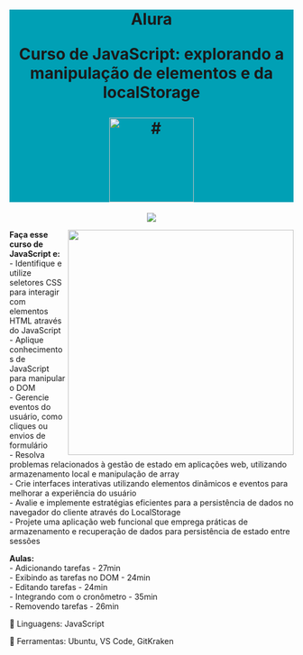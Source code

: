 <h1 align="center" style="background-color:#00a0b5"> 
<p>Alura</p>
<p>Curso de
JavaScript: explorando a manipulação de elementos e da localStorage</p>
<a href="https://cursos.alura.com.br/course/javascript-manipulacao-elementos-localstorage">
<img src="https://www.alura.com.br/assets/api/cursos/javascript-manipulacao-elementos-localstorage.svg" 
alt="#" width="150" height="150">
</a> 
</h1>
<p align="center">
<img loading="lazy" src="http://img.shields.io/static/v1?label=STATUS&message=EM%20DESENVOLVIMENTO&color=GREEN&style=for-the-badge"/>
</p>
<img src="https://raw.githubusercontent.com/MicaelliMedeiros/micaellimedeiros/master/image/computer-illustration.png" min-width="400px" max-width="400px" width="400px" align="right">
<p align="left"> 
  <strong>Faça esse curso de JavaScript e:</strong></br>
- Identifique e utilize seletores CSS para interagir com elementos HTML através do JavaScript</br>
- Aplique conhecimentos de JavaScript para manipular o DOM</br>
- Gerencie eventos do usuário, como cliques ou envios de formulário</br>
- Resolva problemas relacionados à gestão de estado em aplicações web, utilizando armazenamento local e manipulação de array</br>
- Crie interfaces interativas utilizando elementos dinâmicos e eventos para melhorar a experiência do usuário</br>
- Avalie e implemente estratégias eficientes para a persistência de dados no navegador do cliente através do LocalStorage</br>
- Projete uma aplicação web funcional que emprega práticas de armazenamento e recuperação de dados para persistência de estado entre sessões</br>
</p>
<p align="left">
  <strong>Aulas:</strong> </br> 
- Adicionando tarefas - 27min</br> 
- Exibindo as tarefas no DOM - 24min</br> 
- Editando tarefas - 24min</br> 
- Integrando com o cronômetro - 35min</br> 
- Removendo tarefas - 26min</br> 
</p>
<p align="left">
  🐙 Linguagens: JavaScript
</p>
<p align="left">
  💼 Ferramentas: Ubuntu, VS Code, GitKraken
</p>